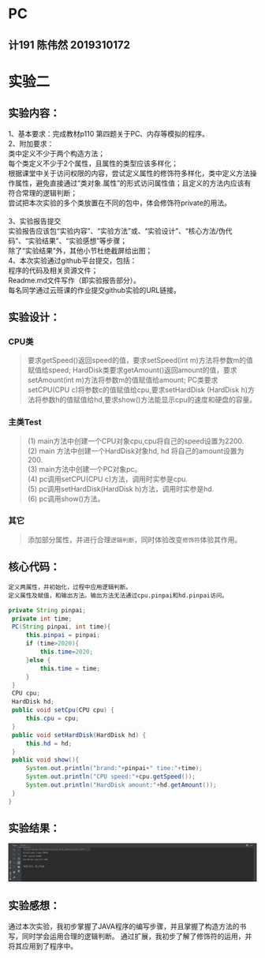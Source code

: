 # PC

## 计191 陈伟然 2019310172

# 实验二

## 实验内容：

1、基本要求：完成教材p110 第四题关于PC、内存等模拟的程序。<br>
2、附加要求：<br>
   类中定义不少于两个构造方法；<br>
   每个类定义不少于2个属性，且属性的类型应该多样化；<br>
   根据课堂中关于访问权限的内容，尝试定义属性的修饰符多样化，类中定义方法操作属性，避免直接通过“类对象.属性”的形式访问属性值；且定义的方法内应该有符合常理的逻辑判断；<br>
   尝试把本次实验的多个类放置在不同的包中，体会修饰符private的用法。<br>  
3、实验报告提交<br>
   实验报告应该包“实验内容”、“实验方法”或、“实验设计”、“核心方法/伪代码”、“实验结果”、“实验感想”等步骤；<br>
   除了“实验结果”外，其他小节杜绝截屏给出图；<br>
4、本次实验通过github平台提交，包括：<br>
   程序的代码及相关资源文件；<br>
   Readme.md文件写作（即实验报告部分）。<br>
   每名同学通过云班课的作业提交github实验的URL链接。<br>

## 实验设计：

### CPU类<br>
>要求getSpeed()返回speed的值，要求setSpeed(int m)方法将参数m的值赋值给speed; HardDisk类要求getAmount()返回amount的值，要求setAmount(int m)方法将参数m的值赋值给amount; PC类要求setCPU(CPU c)将参数c的值赋值给cpu,要求setHardDisk (HardDisk h)方法将参数h的值赋值给hd,要求show()方法能显示cpu的速度和硬盘的容量。<br>
### 主类Test<br>
>(1) main方法中创建一个CPU对象cpu,cpu将自己的speed设置为2200.<br>
>(2) main 方法中创建一个HardDisk对象hd, hd 将自己的amount设置为200.<br>
>(3) main方法中创建一个PC对象pc。<br>
>(4) pc调用setCPU(CPU c)方法，调用时实参是cpu.<br>
>(5) pc调用setHardDisk(HardDisk h)方法，调用时实参是hd.<br>
>(6) pc调用show()方法。<br>
### 其它<br>
>添加部分属性，并进行合理`逻辑判断`，同时体验改变`修饰符`体验其作用。

## 核心代码：

    定义两属性，并初始化，过程中应用逻辑判断。
    定义属性及赋值，和输出方法。输出方法无法通过cpu.pinpai和hd.pinpai访问。
    
   ```JAVA
   private String pinpai;
    private int time;
    PC(String pinpai, int time){
        this.pinpai = pinpai;
        if (time>2020){
            this.time=2020;
        }else {
            this.time = time;
        }
    }
    CPU cpu;
    HardDisk hd;
    public void setCpu(CPU cpu) {
        this.cpu = cpu;
    }
    public void setHardDisk(HardDisk hd) {
        this.hd = hd;
    }
    public void show(){
        System.out.println("brand:"+pinpai+" time:"+time);
        System.out.println("CPU speed:"+cpu.getSpeed());
        System.out.println("HardDisk amount:"+hd.getAmount());
    }
}
```

## 实验结果：

![列表yxjg.png图片](https://github.com/bcl-An/PC/blob/main/yxjg.png) 

## 实验感想：

   通过本次实验，我初步掌握了JAVA程序的编写步骤，并且掌握了构造方法的书写，同时学会运用合理的逻辑判断。     通过扩展，我初步了解了修饰符的运用，并将其应用到了程序中。
